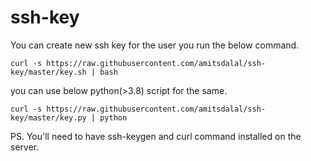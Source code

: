 # ssh-key

You can create new ssh key for the user you run the below command.





` curl -s https://raw.githubusercontent.com/amitsdalal/ssh-key/master/key.sh | bash
`




you can use below python(>3.8) script for the same.

` curl -s https://raw.githubusercontent.com/amitsdalal/ssh-key/master/key.py | python
`


PS. You'll need to have ssh-keygen and curl command installed on the server.
